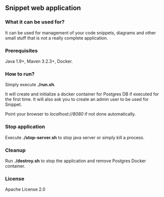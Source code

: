 ## Snippet web application

### What it can be used for?
It can be used for management of your code snippets, diagrams and other small stuff that is not a really complete application.

### Prerequisites
Java 1.9+,
Maven 3.2.3+,
Docker.

### How to run?
Simply execute <b>./run.sh</b>. 

It will create and initialize a docker container for Postgres DB if executed for the first time.
It will also ask you to create an admin user to be used for Snippet. 

Point your browser to <i>localhost://8080</i> if not done automatically.

### Stop application
Execute <b>./stop-server.sh</b> to stop java server or simply kill a process.

### Cleanup
Run <b>./destroy.sh</b> to stop the application and remove Postgres Docker container.

### License
Apache License 2.0
